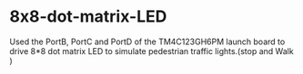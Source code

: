 # 8x8-dot-matrix-LED
Used the PortB, PortC and PortD of the TM4C123GH6PM launch board to drive 8*8 dot matrix LED to simulate pedestrian traffic lights.(stop and Walk )
